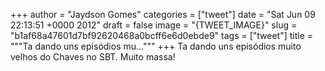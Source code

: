 
+++
author = "Jaydson Gomes"
categories = ["tweet"]
date = "Sat Jun 09 22:13:51 +0000 2012"
draft = false
image = "{TWEET_IMAGE}"
slug = "b1af68a47601d7bf92620468a0bcff6e6d0ebde9"
tags = ["tweet"]
title = """Ta dando uns episódios mu..."""
+++
Ta dando uns episódios muito velhos do Chaves no SBT. Muito massa!
